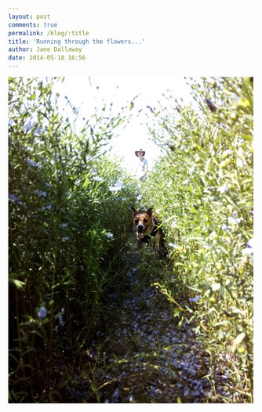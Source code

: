```yaml
---
layout: post
comments: true
permalink: /blog/:title
title: 'Running through the flowers...'
author: Jane Dallaway
date: 2014-05-18 16:56
---
```


<div><a href="/media/tp_IMG_20140518_141533.jpg"><img src="/media/tp_thumb_IMG_20140518_141533.jpg" width="500" height="667"/></a></div>


  
      
